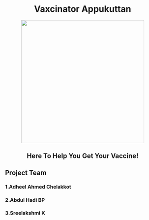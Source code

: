

<div align="center">
  
  # Vaxcinator Appukuttan
  
  <img src="http://cinespot.net/gallery/d/296789-1/in+ghost+house+inn+Malayalam+Movie+Photos+_20_.JPG" height="400px">
  
  ## Here To Help You Get Your Vaccine!
  
  
 </div>
 
 <div align=""left>
  
  ## Project Team
  ### 1.Adheel Ahmed Chelakkot
  ### 2.Abdul Hadi BP
  ### 3.Sreelakshmi K
  
  </div>


